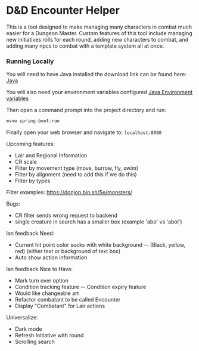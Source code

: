 # D&D Encounter Helper

This is a tool designed to make managing many characters in combat much easier for a Dungeon Master.
Custom features of this tool include managing new initiatives rolls for each round, adding new
characters to combat, and adding many npcs to combat with a template system all at once.

### Running Locally

You will need to have Java installed the download link can be found here:
[Java](https://www.oracle.com/technetwork/java/javase/downloads/jdk11-downloads-5066655.html)

You will also need your environment variables configured
[Java Environment variables](https://confluence.atlassian.com/doc/setting-the-java_home-variable-in-windows-8895.html)

Then open a command prompt into the project directory and run:
```java
mvnw spring-boot:run
```

Finally open your web browser and navigate to: `localhost:8080`


Upcoming features:
- Lair and Regional Information
- CR scale
- Filter by movement type (move, burrow, fly, swim)
- Filter by alignment (need to add this if we do this)
- Filter by types

Filter examples: https://donjon.bin.sh/5e/monsters/

Bugs:
- CR filter sends wrong request to backend
- single creature in search has a smaller box (example 'abo' vs 'abol')

Ian feedback Need:
- Current hit point color sucks with white background
-- (Black, yellow, red) (either text or background of text box)
- Auto show action information

Ian feedback Nice to Have:
- Mark turn over option
- Condition tracking feature
-- Condition expiry feature
- Would like changeable art
- Refactor combatant to be called Encounter
- Display "Combatant" for Lair actions

Universalize:
- Dark mode
- Refresh Initiative with round
- Scrolling search